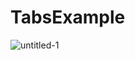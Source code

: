# TabsExample

![untitled-1](https://user-images.githubusercontent.com/30308568/42376640-7c753530-813d-11e8-8da6-f2a2ffa131c8.png)
